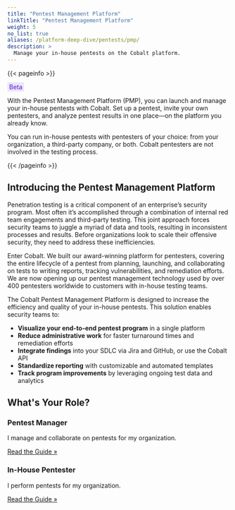 ```yaml
---
title: "Pentest Management Platform"
linkTitle: "Pentest Management Platform"
weight: 5
no_list: true
aliases: /platform-deep-dive/pentests/pmp/
description: >
  Manage your in-house pentests on the Cobalt platform.
---
```


{{< pageinfo >}}
<p><span style="color:#6633d9; font-weight:500; background-color: #ece6fa; padding: 2px 4px; border-radius: 2px;">Beta</span></p>
<p>With the Pentest Management Platform (PMP), you can launch and manage your in-house pentests with Cobalt. Set up a pentest, invite your own pentesters, and analyze pentest results in one place—on the platform you already know.</p>
<p>You can run in-house pentests with pentesters of your choice: from your organization, a third-party company, or both. Cobalt pentesters are not involved in the testing process.</p>
{{< /pageinfo >}}

## Introducing the Pentest Management Platform

Penetration testing is a critical component of an enterprise’s security program. Most often it’s accomplished through a combination of internal red team engagements and third-party testing. This joint approach forces security teams to juggle a myriad of data and tools, resulting in inconsistent processes and results. Before organizations look to scale their offensive security, they need to address these inefficiencies.

Enter Cobalt. We built our award-winning platform for pentesters, covering the entire lifecycle of a pentest from planning, launching, and collaborating on tests to writing reports, tracking vulnerabilities, and remediation efforts. We are now opening up our pentest management technology used by over 400 pentesters worldwide to customers with in-house testing teams.

The Cobalt Pentest Management Platform is designed to increase the efficiency and quality of your in-house pentests. This solution enables security teams to:

- **Visualize your end-to-end pentest program** in a single platform
- **Reduce administrative work** for faster turnaround times and remediation efforts
- **Integrate findings** into your SDLC via Jira and GitHub, or use the Cobalt API
- **Standardize reporting** with customizable and automated templates
- **Track program improvements** by leveraging ongoing test data and analytics

## What's Your Role?

<div style="padding-right: 2.0625rem;">
<div class="row align-items-md-stretch my-4">
      <div class="col-md-6">
        <div class="h-100 p-5 border rounded-lg" style="border-color: #D6E3FD">
          <h3>Pentest Manager</h3>
          <p>I manage and collaborate on pentests for my organization.</p>
          <a class="btn btn-outline-primary rounded" href="/pmp/manage-pentests/">Read the Guide »</a>
        </div>
      </div>
      <div class="col-md-6">
        <div class="h-100 p-5 border rounded-lg" style="border-color: #D6E3FD">
          <h3>In-House Pentester</h3>
          <p>I perform pentests for my organization.</p>
          <a class="btn btn-outline-primary rounded" href="/pmp/complete-pentest/">Read the Guide »</a>
        </div>
      </div>
</div>
</div>
